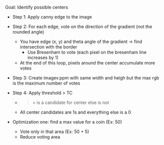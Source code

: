 Goal: Identify possible centers
- Step 1: Apply canny edge to the image
- Step 2: For each edge, vote on the direction of the gradient (not the rounded angle)
  - You have edge (x, y) and theta angle of the gradient -> find intersection with the border
    - Use Bresenham to vote (each pixel on the bresenham line increases by 1)
  - At the end of this loop, pixels around the center accumulate more votes
- Step 3: Create imagev.ppm with same width and heigh but the max rgb is the maximum number of votes
- Step 4: Apply threshold > TC
  - >= is a candidate for center else is not
  - All center candidates are 1s and everything else is a 0

- Optimization one: find a max value for a coin (Ex: 50)
  - Vote only in that area (Ex: 50 + 5)
  - Reduce voting area